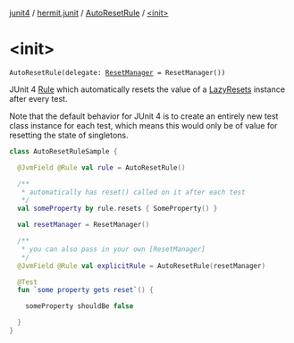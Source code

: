 [junit4](../../index.md) / [hermit.junit](../index.md) / [AutoResetRule](index.md) / [&lt;init&gt;](./-init-.md)

# &lt;init&gt;

`AutoResetRule(delegate: `[`ResetManager`](https://rbusarow.github.io/AutoReset/api/autoreset.api/-reset-manager/index.md)` = ResetManager())`

JUnit 4 [Rule](https://junit.org/junit4/javadoc/latest/org/junit/Rule.html) which automatically resets the value
of a [LazyResets](https://rbusarow.github.io/AutoReset/api/autoreset.api/-lazy-resets/index.md) instance after every test.

Note that the default behavior for JUnit 4
is to create an entirely new test class instance for each test,
which means this would only be of value for resetting the state of singletons.

``` kotlin
class AutoResetRuleSample {

  @JvmField @Rule val rule = AutoResetRule()

  /**
   * automatically has reset() called on it after each test
   */
  val someProperty by rule.resets { SomeProperty() }

  val resetManager = ResetManager()

  /**
   * you can also pass in your own [ResetManager]
   */
  @JvmField @Rule val explicitRule = AutoResetRule(resetManager)

  @Test
  fun `some property gets reset`() {

    someProperty shouldBe false

  }
}
```

